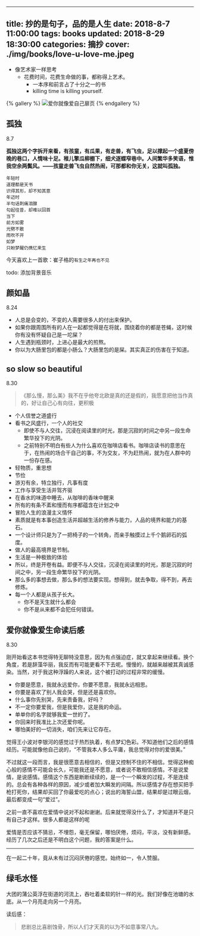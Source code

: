 
---
title: 抄的是句子，品的是人生
date: 2018-8-7 11:00:00
tags: books
updated: 2018-8-29 18:30:00
categories: 摘抄
cover: ./img/books/love-u-love-me.jpeg
---

- 像艺术家一样思考
    - 花费时间，花费生命做的事，都称得上艺术。
        - 一本序和前言占了十分之一的书
        - killing time is killing yourself.

{% gallery %}
![爱你就像爱自己扉页](./img/books/love-u-love-me.jpeg)
{% endgallery %}

## 孤独

8.7

**孤独这两个字拆开来看，有孩童，有瓜果，有走兽，有飞虫，足以撑起一个盛夏傍晚的巷口，人情味十足。稚儿擎瓜柳棚下，细犬逐蝶窄巷中。人间繁华多笑语，惟我空余两鬓风。——孩童走兽飞虫自然热闹，可那都和你无关，这就叫孤独。**

```
年轻时
道理都是天书
识得其形，却不知其意
年迈时
半句话刺痛泪腺
勾起往昔，却难以回首
当下
前方如雾
光劈不散
雨吹不开
如梦
只盼梦醒仍携忆来生
```

今天喜欢上一首歌：崔子格的`有生之年再也不见`

todo: 添加背景音乐


## 颜如晶

8.24

- 人总是会变的，不变的人需要很多人的付出来保护。
- 如果你跟周围所有的人在一起都觉得是在将就，围绕着你的都是苍蝇，这时候你有没有怀疑自己是一坨屎？
- 人生遇到瓶颈时，上进心是最大的煎熬。
- 你以为大肠里包的都是小肠么？大肠里包的是屎。其实真正的伤害在于知道。


## so slow so beautiful

8.30

> 《那么慢，那么美》我不在乎他夸北欧是真的还是假的，我愿意把他当作真的，好让自己心有向往，更积极

- 个人信誉之道盛行
- 看书之风盛行，一个人的社交
    - 即使不与人交往，沉浸在阅读里的时光，那是沉寂的时间之中另一段生命繁华投下的光阴。
    - 之前特别不明白有些人为什么喜欢在咖啡店看书。咖啡店读书的意思在于，在热闹的场合干自己的事，不为交友，不为赶热闹，就为在人群中的一份存在感。
- 轻物质，重思想
- 节俭
- 游刃有余，特立独行，凡事有度
- 工作与享受生活并驾齐驱
- 在香水的味道中睡去，从咖啡的香味中醒来
- 所有的有条不紊和慢而有序都蕴含在计划之中
- 冒险人生的浪漫主义情怀
- 素质就是有本事创造生活并超越生活的修养与能力，人品的境界和能力的基石。
- 一个设计师只是为了一把椅子的一个转角，而亲手触摸过上千个鹅卵石的弧度。
- 做人的最高境界是节制。
- 生活是一种极致的体验
- 所以，终是开卷有益。即便不与人交往，沉浸在阅读里的时光，那是沉寂的时间之中，另一段生命繁华投下的光阴。
- 那么多的事想去做，那么多的想法要实现。想得到，就去争取，得不到，再去修炼。
- 每一个人都是从孩子长大。
    - 你不是天生就什么都会
    - 你不是从来都不会犯任何错误。

## 爱你就像爱生命读后感

8.30

刚开始看这本书觉得特无聊特没意思，因为有点强迫症，就又拿起来继续看。换个角度，若是辞藻华丽，我反而有可能更看不下去呢。慢慢的，就越来越被其真诚感染。当然，对于我这种浮躁的人来说，这个被打动的过程非常的缓慢。

- 你要是愿意，我就永远爱你，你要不愿意，我就永远相思。
- 你要是喜欢了别人我会哭，但是还是喜欢你。
- 什么事你先别哭，先来责备我，好吗？
- 不一定你要爱我，但是我爱你，这是我的命运。
- 单单你的名字就够我爱一世的了。
- 你回来时我准比上次还爱你呢。
- 哪怕美好的一切消失，咱们先来让它存在。


觉得王小波对李银河的感觉过于热烈执着，有点梦幻色彩。不知道他们之后的感情经历。可能就像他自己说的，“不管我本人多么平庸，我总觉得对你的爱很美。”

不过就这一段而言，我是很愿意去相信的，但是又控制不住的不相信。觉得这种痴心般的感情不可能会长久，可能我还是不愿意，或者说不敢相信感情。不是说爱情，是说感情。感情这个东西是断断续续的，是一个一个瞬发的过程，不是连续的。总会有各种各样的原因，减少或者加大瞬发的间隔。所以感情才存在想买把手枪打死你，结果却买回了你最爱吃的点心；说出的海誓山盟，结果却是过眼云烟，最后都变成一句“爱过”。

之前一直不喜欢在爱情中说对不起和谢谢。后来就觉得没什么了，才知道并不是只有自己才这样。很多人都是这样的呢

爱情是否应该不猜忌，不埋怨，毫无保留，哪怕厌倦，烦闷，平淡，没有新鲜感。经历了几次之后还是不明白这个问题，我的答案是什么。

---

在一起二十年，竟从未有过沉闷厌倦的感觉。始终如一，令人赞服。

## 绿毛水怪

大团的蒲公英浮在街道的河流上，吞吐着柔软的针一样的光。我们好像在池塘的水底。从一个月亮走向另一个月亮。

读后感：

> 悲剧总比喜剧蚀骨，所以人们才天真的以为不如意事常八九。
